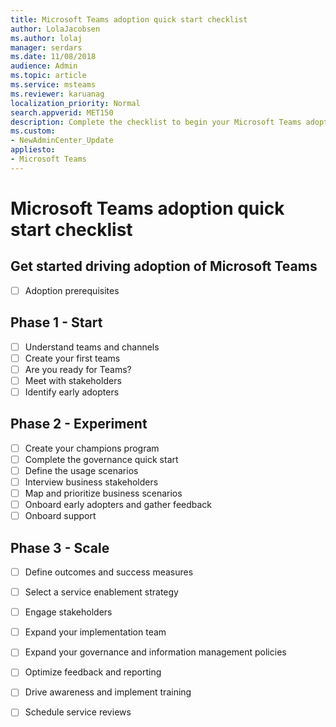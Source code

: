 ```yaml
---
title: Microsoft Teams adoption quick start checklist
author: LolaJacobsen
ms.author: lolaj
manager: serdars
ms.date: 11/08/2018
audience: Admin
ms.topic: article
ms.service: msteams
ms.reviewer: karuanag
localization_priority: Normal
search.appverid: MET150
description: Complete the checklist to begin your Microsoft Teams adoption. 
ms.custom:
- NewAdminCenter_Update
appliesto: 
- Microsoft Teams
---
```



# Microsoft Teams adoption quick start checklist

## Get started driving adoption of Microsoft Teams

- [ ] Adoption prerequisites

## Phase 1 - Start

- [ ] Understand teams and channels
- [ ] Create your first teams
- [ ] Are you ready for Teams?
- [ ] Meet with stakeholders
- [ ] Identify early adopters

## Phase 2 - Experiment

- [ ] Create your champions program
- [ ] Complete the governance quick start
- [ ] Define the usage scenarios
- [ ] Interview business stakeholders
- [ ] Map and prioritize business scenarios
- [ ] Onboard early adopters and gather feedback
- [ ] Onboard support

## Phase 3 - Scale

- [ ] Define outcomes and success measures
- [ ] Select a service enablement strategy
- [ ] Engage stakeholders
- [ ] Expand your implementation team
- [ ] Expand your governance and information management policies
- [ ] Optimize feedback and reporting
- [ ] Drive awareness and implement training
- [ ] Schedule service reviews



